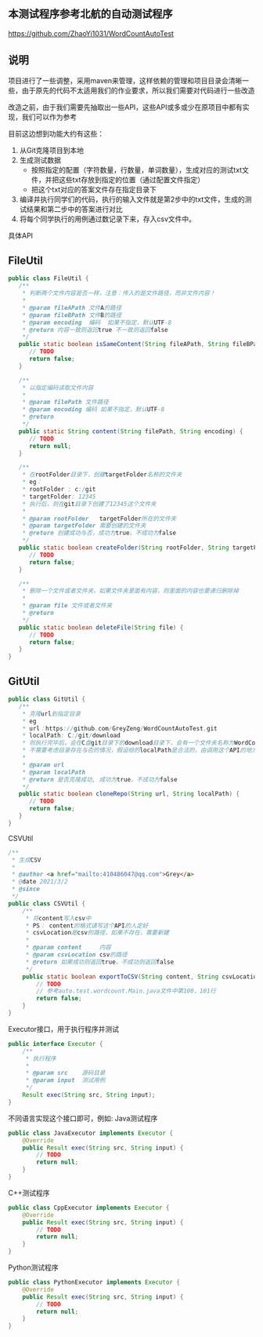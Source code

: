 ## 本测试程序参考北航的自动测试程序

https://github.com/ZhaoYi1031/WordCountAutoTest

## 说明

项目进行了一些调整，采用maven来管理，这样依赖的管理和项目目录会清晰一些，由于原先的代码不太适用我们的作业要求，所以我们需要对代码进行一些改造

改造之前，由于我们需要先抽取出一些API，这些API或多或少在原项目中都有实现，我们可以作为参考

目前这边想到功能大约有这些：

1. 从Git克隆项目到本地
2. 生成测试数据
    - 按照指定的配置（字符数量，行数量，单词数量），生成对应的测试txt文件，并把这些txt存放到指定的位置（通过配置文件指定）
    - 把这个txt对应的答案文件存在指定目录下
3. 编译并执行同学们的代码，执行的输入文件就是第2步中的txt文件，生成的测试结果和第二步中的答案进行对比
4. 将每个同学执行的用例通过数记录下来，存入csv文件中。


具体API

## FileUtil 

```java
public class FileUtil {
   /**
    * 判断两个文件内容是否一样，注意：传入的是文件路径，而非文件内容！
    *
    * @param fileAPath 文件A的路径
    * @param fileBPath 文件B的路径
    * @param encoding  编码  如果不指定，默认UTF-8
    * @return 内容一致则返回true 不一致则返回false
    */
   public static boolean isSameContent(String fileAPath, String fileBPath, String encoding) {
      // TODO
      return false;
   }

   /**
    * 以指定编码读取文件内容
    *
    * @param filePath 文件路径
    * @param encoding 编码 如果不指定，默认UTF-8
    * @return
    */
   public static String content(String filePath, String encoding) {
      // TODO
      return null;
   }

   /**
    * 在rootFolder目录下，创建targetFolder名称的文件夹
    * eg：
    * rootFolder : c:/git
    * targetFolder: 12345
    * 执行后，则在git目录下创建了12345这个文件夹
    *
    * @param rootFolder   targetFolder所在的文件夹
    * @param targetFolder 需要创建的文件夹
    * @return 创建成功与否，成功为true，不成功为false
    */
   public static boolean createFolder(String rootFolder, String targetFolder) {
      // TODO
      return false;
   }

   /**
    * 删除一个文件或者文件夹，如果文件夹里面有内容，则里面的内容也要递归删除掉
    *
    * @param file 文件或者文件夹
    * @return
    */
   public static boolean deleteFile(String file) {
      // TODO
      return false;
   }
}
```

## GitUtil

```java
public class GitUtil {
   /**
    * 克隆url到指定目录
    * eg
    * url：https://github.com/GreyZeng/WordCountAutoTest.git
    * localPath: C:/git/download
    * 则执行完毕后，会在C盘git目录下的download目录下，会有一个文件夹名称为WordCountAutoTest的仓库
    * 不需要考虑目录存在与否的情况，假设给的localPath是合法的，由调用这个API的地方来判断
    *
    * @param url
    * @param localPath
    * @return 是否克隆成功, 成功为true，不成功为false
    */
   public static boolean cloneRepo(String url, String localPath) {
      // TODO
      return false;
   }
}
```

CSVUtil

```java
/**
 * 生成CSV
 *
 * @author <a href="mailto:410486047@qq.com">Grey</a>
 * @date 2021/3/2
 * @since
 */
public class CSVUtil {
    /**
     * 将content写入csv中
     * PS： content的格式请写这个API的人定好
     * csvLocation是csv的路径，如果不存在，需要新建
     *
     * @param content     内容
     * @param csvLocation csv的路径
     * @return 如果成功则返回true，不成功则返回false
     */
    public static boolean exportToCSV(String content, String csvLocation) {
        // TODO
        // 参考auto.test.wordcount.Main.java文件中第100，101行
        return false;
    }
}
```

Executor接口，用于执行程序并测试
```java
public interface Executor {
    /**
     * 执行程序
     *
     * @param src    源码目录
     * @param input  测试用例
     */
    Result exec(String src, String input);
}
```

不同语言实现这个接口即可，例如:
Java测试程序

```java
public class JavaExecutor implements Executor {
    @Override
    public Result exec(String src, String input) {
        // TODO
        return null;
    }
}
```

C++测试程序

```java
public class CppExecutor implements Executor {
    @Override
    public Result exec(String src, String input) {
        // TODO
        return null;
    }
}
```

Python测试程序

```java
public class PythonExecutor implements Executor {
    @Override
    public Result exec(String src, String input) {
        // TODO
        return null;
    }
}
```




